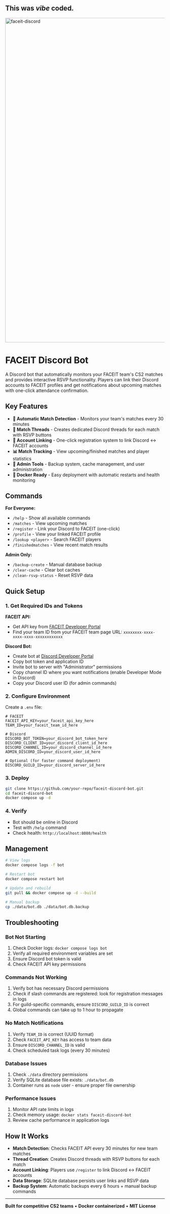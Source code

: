 ## This was *vibe* coded.

<img width="1024" height="1024" alt="faceit-discord" src="https://github.com/user-attachments/assets/28f118bf-b64a-4f18-9656-88caba522a5b" />

# FACEIT Discord Bot

A Discord bot that automatically monitors your FACEIT team's CS2 matches and provides interactive RSVP functionality. Players can link their Discord accounts to FACEIT profiles and get notifications about upcoming matches with one-click attendance confirmation.

## Key Features

- **🎯 Automatic Match Detection** - Monitors your team's matches every 30 minutes
- **💬 Match Threads** - Creates dedicated Discord threads for each match with RSVP buttons
- **🔗 Account Linking** - One-click registration system to link Discord ↔ FACEIT accounts
- **📊 Match Tracking** - View upcoming/finished matches and player statistics
- **🔧 Admin Tools** - Backup system, cache management, and user administration
- **🐳 Docker Ready** - Easy deployment with automatic restarts and health monitoring

## Commands

**For Everyone:**
- `/help` - Show all available commands
- `/matches` - View upcoming matches
- `/register` - Link your Discord to FACEIT (one-click)
- `/profile` - View your linked FACEIT profile
- `/lookup <player>` - Search FACEIT players
- `/finishedmatches` - View recent match results

**Admin Only:**
- `/backup-create` - Manual database backup
- `/clear-cache` - Clear bot caches
- `/clean-rsvp-status` - Reset RSVP data

## Quick Setup

### 1. Get Required IDs and Tokens

**FACEIT API:**
- Get API key from [FACEIT Developer Portal](https://developers.faceit.com/)
- Find your team ID from your FACEIT team page URL: `xxxxxxxx-xxxx-xxxx-xxxx-xxxxxxxxxxxx`

**Discord Bot:**
- Create bot at [Discord Developer Portal](https://discord.com/developers/applications)
- Copy bot token and application ID
- Invite bot to server with "Administrator" permissions
- Copy channel ID where you want notifications (enable Developer Mode in Discord)
- Copy your Discord user ID (for admin commands)

### 2. Configure Environment

Create a `.env` file:

```env
# FACEIT
FACEIT_API_KEY=your_faceit_api_key_here
TEAM_ID=your_faceit_team_id_here

# Discord
DISCORD_BOT_TOKEN=your_discord_bot_token_here
DISCORD_CLIENT_ID=your_discord_client_id_here
DISCORD_CHANNEL_ID=your_discord_channel_id_here
ADMIN_DISCORD_ID=your_discord_user_id_here

# Optional (for faster command deployment)
DISCORD_GUILD_ID=your_discord_server_id_here
```

### 3. Deploy

```bash
git clone https://github.com/your-repo/faceit-discord-bot.git
cd faceit-discord-bot
docker compose up -d
```

### 4. Verify

- Bot should be online in Discord
- Test with `/help` command
- Check health: `http://localhost:8080/health`

## Management

```bash
# View logs
docker compose logs -f bot

# Restart bot
docker compose restart bot

# Update and rebuild
git pull && docker compose up -d --build

# Manual backup
cp ./data/bot.db ./data/bot.db.backup
```

## Troubleshooting

### Bot Not Starting
1. Check Docker logs: `docker compose logs bot`
2. Verify all required environment variables are set
3. Ensure Discord bot token is valid
4. Check FACEIT API key permissions

### Commands Not Working
1. Verify bot has necessary Discord permissions
2. Check if slash commands are registered: look for registration messages in logs
3. For guild-specific commands, ensure `DISCORD_GUILD_ID` is correct
4. Global commands can take up to 1 hour to propagate

### No Match Notifications
1. Verify `TEAM_ID` is correct (UUID format)
2. Check `FACEIT_API_KEY` has access to team data
3. Ensure `DISCORD_CHANNEL_ID` is valid
4. Check scheduled task logs (every 30 minutes)

### Database Issues
1. Check `./data` directory permissions
2. Verify SQLite database file exists: `./data/bot.db`
3. Container runs as `node` user - ensure proper file ownership

### Performance Issues
1. Monitor API rate limits in logs
2. Check memory usage: `docker stats faceit-discord-bot`
3. Review cache performance in application logs

## How It Works

- **Match Detection**: Checks FACEIT API every 30 minutes for new team matches
- **Thread Creation**: Creates Discord threads with RSVP buttons for each match
- **Account Linking**: Players use `/register` to link Discord ↔ FACEIT accounts
- **Data Storage**: SQLite database persists user links and RSVP data
- **Backup System**: Automatic backups every 6 hours + manual backup commands

---

**Built for competitive CS2 teams** • **Docker containerized** • **MIT License**

